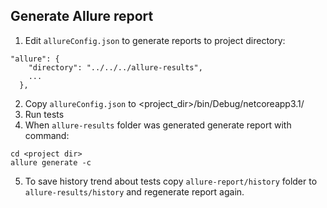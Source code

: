## Generate Allure report

1. Edit `allureConfig.json` to generate reports to project directory:
``` 
"allure": {
    "directory": "../../../allure-results",
    ...
  },

```
2. Copy `allureConfig.json` to <project_dir>/bin/Debug/netcoreapp3.1/
3. Run tests
4. When `allure-results` folder was generated generate report with command:
 ``` 
cd <project dir>
allure generate -c
```
5. To save history trend about tests copy `allure-report/history` folder to `allure-results/history` and regenerate report again.
